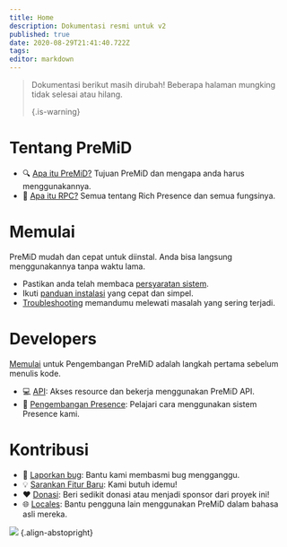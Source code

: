 ```yaml
---
title: Home
description: Dokumentasi resmi untuk v2
published: true
date: 2020-08-29T21:41:40.722Z
tags:
editor: markdown
---
```


> Dokumentasi berikut masih dirubah! Beberapa halaman mungking tidak selesai atau hilang. 
> 
> {.is-warning}

# Tentang PreMiD
- :mag: [Apa itu PreMiD?](/about) Tujuan PreMiD dan mengapa anda harus menggunakannya.
- :link: [Apa itu RPC?](https://discordapp.com/rich-presence) Semua tentang Rich Presence dan semua fungsinya.

# Memulai

PreMiD mudah dan cepat untuk diinstal. Anda bisa langsung menggunakannya tanpa waktu lama.

- Pastikan anda telah membaca [persyaratan sistem](/install/requirements).
- Ikuti [panduan instalasi](/install) yang cepat dan simpel.
- [Troubleshooting](/troubleshooting) memandumu melewati masalah yang sering terjadi.

# Developers

[Memulai](/dev) untuk Pengembangan PreMiD adalah langkah pertama sebelum menulis kode.

- :computer: [API](/dev/api): Akses resource dan bekerja menggunakan PreMiD API.
- :wrench: [Pengembangan Presence](/dev/presence): Pelajari cara menggunakan sistem Presence kami.

# Kontribusi
- :bug: [Laporkan bug](https://github.com/PreMiD): Bantu kami membasmi bug mengganggu.
- :bulb: [Sarankan Fitur Baru](https://discord.premid.app/): Kami butuh idemu!
- :heart: [Donasi](https://www.patreon.com/Timeraa): Beri sedikit donasi atau menjadi sponsor dari proyek ini!
- :globe_with_meridians: [Locales](https://translate.premid.app): Bantu pengguna lain menggunakan PreMiD dalam bahasa asli mereka.

![](https://beta.premid.app/img/logo.2b414dc2.gif) {.align-abstopright}
